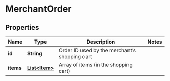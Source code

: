 
# MerchantOrder

## Properties
Name | Type | Description | Notes
------------ | ------------- | ------------- | -------------
**id** | **String** | Order ID used by the merchant’s shopping cart | 
**items** | [**List&lt;Item&gt;**](Item.md) | Array of items (in the shopping cart) | 



